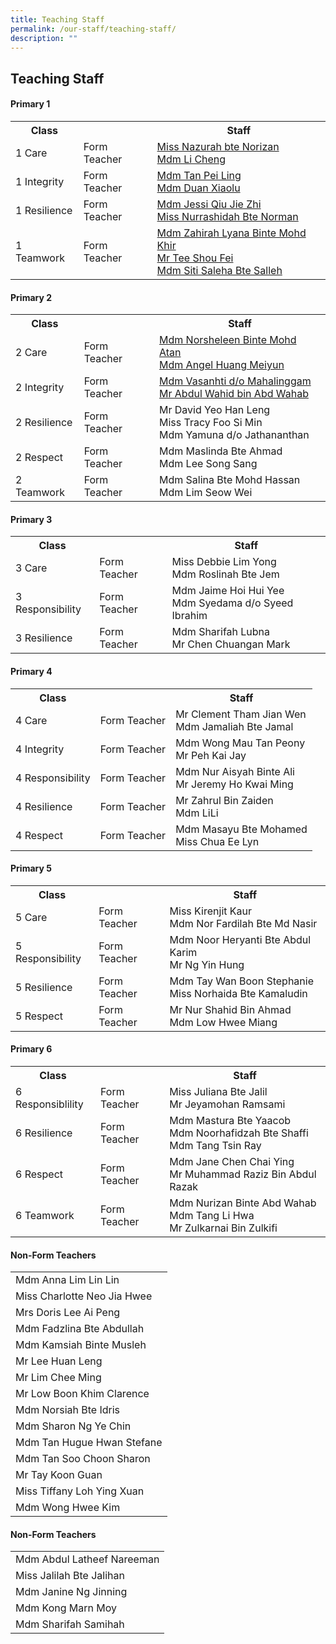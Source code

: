```yaml
---
title: Teaching Staff
permalink: /our-staff/teaching-staff/
description: ""
---
```

## **Teaching Staff**

####  Primary 1
<table style="width:100%">
  <tr>
    <th>Class</th>
    <th></th>
    <th>Staff</th>
  </tr>
  <tr>
    <td>1 Care</td>
    <td>Form Teacher</td>
    <td><a href="mailto:nazurah_norizan@moe.edu.sg">Miss Nazurah bte Norizan </a><br>
		<a href="mailto:li_cheng@moe.edu.sg">Mdm Li Cheng</a></td>
  </tr>
  <tr>
    <td>1 Integrity</td>
    <td>Form Teacher</td>
    <td><a href ="mailto:tan_pei_ling_a@moe.edu.sg">Mdm Tan Pei Ling</a> <br>
		<a href = "mailto:duan_xiaolu@moe.edu.sg">Mdm Duan Xiaolu</a></td>
  </tr>
	<tr>
    <td>1 Resilience</td>
    <td>Form Teacher</td>
    <td><a href ="mailto:qiu_jie_zhi@moe.edu.sg">Mdm Jessi Qiu Jie Zhi </a><br>
		<a href ="mailto:nurrashidah_norman@moe.edu.sg">Miss Nurrashidah Bte Norman</a></td>
  </tr>
	<tr>
    <td>1 Teamwork</td>
    <td>Form Teacher</td>
    <td><a href ="mailto:zahirah_lyana_mohd_khir@moe.edu.sg">Mdm Zahirah Lyana Binte Mohd Khir</a><br>
		<a href ="mailto:tee_shou_fei@moe.edu.sg">Mr Tee Shou Fei</a><br>
		<a href ="mailto:siti_saleha_salleh_a@moe.edu.sg">Mdm Siti Saleha Bte Salleh</a></td>
  </tr>
</table>

####  Primary 2
<table style="width:100%">
  <tr>
    <th>Class</th>
    <th></th>
    <th>Staff</th>
  </tr>
  <tr>
    <td>2 Care</td>
    <td>Form Teacher</td>
    <td><a href="mailto:norsheleen_mohamed_atan@moe.edu.sg">Mdm Norsheleen Binte Mohd Atan</a> <br>
		<a href ="mailto:angel_huang@moe.edu.sg">Mdm Angel Huang Meiyun</a></td>
  </tr>
  <tr>
    <td>2 Integrity</td>
    <td>Form Teacher</td>
    <td><a href ="mailto:vasanthi_mahalinggam@moe.edu.sg">Mdm Vasanhti d/o Mahalinggam</a> <br>
		<a href ="mailto:abdul_wahid_abdul_wahab@moe.edu.sg">Mr Abdul Wahid bin Abd Wahab</a></td>
  </tr>
	<tr>
    <td>2 Resilience</td>
    <td>Form Teacher</td>
    <td>Mr David Yeo Han Leng <br>
		Miss Tracy Foo Si Min <br>
		Mdm Yamuna d/o Jathananthan</td>
  </tr>
	<tr>
    <td>2 Respect</td>
    <td>Form Teacher</td>
    <td>Mdm Maslinda Bte Ahmad <br>
		Mdm Lee Song Sang</td>
  </tr>
	<tr>
    <td>2 Teamwork</td>
    <td>Form Teacher</td>
    <td>Mdm Salina Bte Mohd Hassan<br>
		Mdm Lim Seow Wei</td>
  </tr>
</table>


####  Primary 3
<table style="width:100%">
  <tr>
    <th>Class</th>
    <th></th>
    <th>Staff</th>
  </tr>
  <tr>
    <td>3 Care </td>
    <td>Form Teacher</td>
    <td>Miss Debbie Lim Yong <br>
		Mdm Roslinah Bte Jem</td>
  </tr>
  <tr>
    <td>3 Responsibility</td>
    <td>Form Teacher</td>
    <td>Mdm Jaime Hoi Hui Yee <br>
		Mdm Syedama d/o Syeed Ibrahim</td>
  </tr>
	<tr>
    <td>3 Resilience</td>
    <td>Form Teacher</td>
    <td>Mdm Sharifah Lubna <br>
		Mr Chen Chuangan Mark <br>
		</td>
  </tr>
</table>

####  Primary 4
<table style="width:100%">
  <tr>
    <th>Class</th>
    <th></th>
    <th>Staff</th>
  </tr>
  <tr>
    <td>4 Care</td>
    <td>Form Teacher</td>
    <td>Mr Clement Tham Jian Wen <br>
		Mdm Jamaliah Bte Jamal</td>
  </tr>
  <tr>
    <td>4 Integrity</td>
    <td>Form Teacher</td>
    <td>Mdm Wong Mau Tan Peony <br>
		Mr Peh Kai Jay</td>
  </tr>
	<tr>
    <td>4 Responsibility</td>
    <td>Form Teacher</td>
    <td>Mdm Nur Aisyah Binte Ali<br>
		Mr Jeremy Ho Kwai Ming <br>
			</td>
  </tr>
	<tr>
    <td>4 Resilience</td>
    <td>Form Teacher</td>
    <td>Mr Zahrul Bin Zaiden <br>
		Mdm LiLi</td>
  </tr>
	<tr>
    <td>4 Respect </td>
    <td>Form Teacher</td>
    <td>Mdm Masayu Bte Mohamed<br>
		Miss Chua Ee Lyn
			</td>
  </tr>
</table>

####  Primary 5
<table style="width:100%">
  <tr>
    <th>Class</th>
    <th></th>
    <th>Staff</th>
  </tr>
  <tr>
    <td>5 Care</td>
    <td>Form Teacher</td>
    <td>Miss Kirenjit Kaur <br>
		Mdm Nor Fardilah Bte Md Nasir</td>
  </tr>
  <tr>
    <td>5 Responsibility</td>
    <td>Form Teacher</td>
    <td>Mdm Noor Heryanti Bte Abdul Karim <br>
		Mr Ng Yin Hung</td>
  </tr>
	<tr>
    <td>5 Resilience</td>
    <td>Form Teacher</td>
    <td>Mdm Tay Wan Boon Stephanie<br>
		Miss Norhaida Bte Kamaludin <br></td>
  </tr>
	<tr>
    <td>5 Respect</td>
    <td>Form Teacher</td>
    <td>Mr Nur Shahid Bin Ahmad <br>
		Mdm Low Hwee Miang</td>
  </tr>
</table>

####  Primary 6
<table style="width:100%">
  <tr>
    <th>Class</th>
    <th></th>
    <th>Staff</th>
  </tr>
  <tr>
    <td>6 Responsiblility</td>
    <td>Form Teacher</td>
    <td>Miss Juliana Bte Jalil <br>
		Mr Jeyamohan Ramsami</td>
  </tr>
  <tr>
    <td>6 Resilience</td>
    <td>Form Teacher</td>
    <td>Mdm Mastura Bte Yaacob <br>
		Mdm Noorhafidzah Bte Shaffi <br>
		Mdm Tang Tsin Ray</td>
  </tr>
	<tr>
    <td>6 Respect</td>
    <td>Form Teacher</td>
    <td>Mdm Jane Chen Chai Ying<br>
		Mr Muhammad Raziz Bin Abdul Razak <br></td>
  </tr>
	<tr>
    <td>6 Teamwork</td>
    <td>Form Teacher</td>
    <td>Mdm Nurizan Binte Abd Wahab <br>
		Mdm Tang Li Hwa <br>
		Mr Zulkarnai Bin Zulkifi</td>
  </tr>
</table>

####  Non-Form Teachers
<table style="width:100%">
  <tr>
    <td>Mdm Anna Lim Lin Lin</td>
  </tr>
	<tr>
    <td>Miss Charlotte Neo Jia Hwee</td>
  </tr>
	<tr>
    <td>Mrs Doris Lee Ai Peng</td>
  </tr>
  <tr>
    <td>Mdm Fadzlina Bte Abdullah</td>
  </tr>
	<tr>
    <td>Mdm Kamsiah Binte Musleh</td>
  </tr>
	<tr>
    <td>Mr Lee Huan Leng</td>
  </tr>
	<tr>
    <td>Mr Lim Chee Ming</td>
  </tr>
	<tr>
    <td>Mr Low Boon Khim Clarence</td>
  </tr>
	<tr>
    <td>Mdm Norsiah Bte Idris</td>
  </tr>
	<tr>
    <td>Mdm Sharon Ng Ye Chin</td>
  </tr>
	<tr>
    <td>Mdm Tan Hugue Hwan Stefane</td>
  </tr>
	<tr>
    <td>Mdm Tan Soo Choon Sharon</td>
  </tr>
	<tr>
    <td>Mr Tay Koon Guan</td>
  </tr>
	<tr>
    <td>Miss Tiffany Loh Ying Xuan</td>
  </tr>
	<tr>
    <td>Mdm Wong Hwee Kim</td>
  </tr>
</table>

####  Non-Form Teachers
<table style="width:100%">
  <tr>
    <td>Mdm Abdul Latheef Nareeman</td>
  </tr>
	<tr>
    <td>Miss Jalilah Bte Jalihan</td>
  </tr>
	<tr>
    <td>Mdm Janine Ng Jinning</td>
  </tr>
  <tr>
    <td>Mdm Kong Marn Moy</td>
  </tr>
	<tr>
    <td>Mdm Sharifah Samihah</td>
  </tr>
</table>